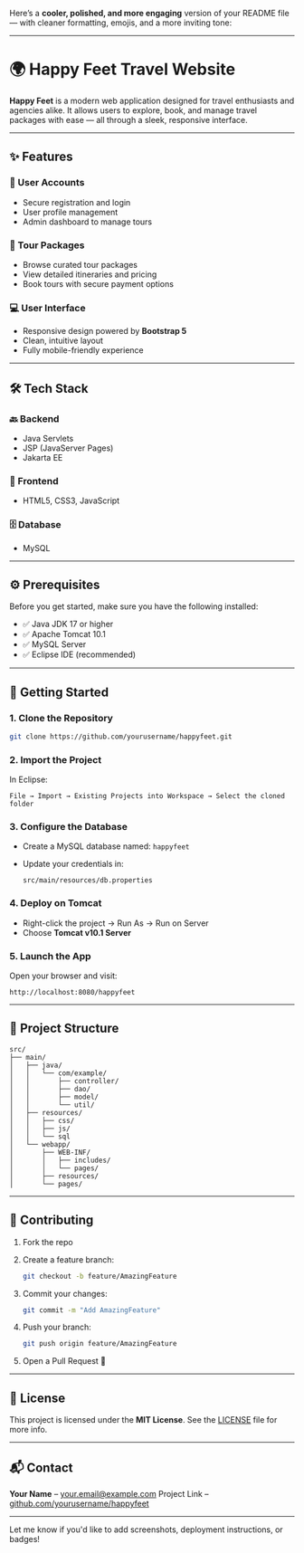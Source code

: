 Here’s a **cooler, polished, and more engaging** version of your README file — with cleaner formatting, emojis, and a more inviting tone:

---

# 🌍 Happy Feet Travel Website

**Happy Feet** is a modern web application designed for travel enthusiasts and agencies alike. It allows users to explore, book, and manage travel packages with ease — all through a sleek, responsive interface.

---

## ✨ Features

### 👤 User Accounts

* Secure registration and login
* User profile management
* Admin dashboard to manage tours

### 🧳 Tour Packages

* Browse curated tour packages
* View detailed itineraries and pricing
* Book tours with secure payment options

### 💻 User Interface

* Responsive design powered by **Bootstrap 5**
* Clean, intuitive layout
* Fully mobile-friendly experience

---

## 🛠️ Tech Stack

### 🔙 Backend

* Java Servlets
* JSP (JavaServer Pages)
* Jakarta EE

### 🎨 Frontend

* HTML5, CSS3, JavaScript

### 🗄️ Database

* MySQL

---

## ⚙️ Prerequisites

Before you get started, make sure you have the following installed:

* ✅ Java JDK 17 or higher
* ✅ Apache Tomcat 10.1
* ✅ MySQL Server
* ✅ Eclipse IDE (recommended)

---

## 🚀 Getting Started

### 1. Clone the Repository

```bash
git clone https://github.com/yourusername/happyfeet.git
```

### 2. Import the Project

In Eclipse:

```
File → Import → Existing Projects into Workspace → Select the cloned folder
```

### 3. Configure the Database

* Create a MySQL database named: `happyfeet`
* Update your credentials in:

  ```
  src/main/resources/db.properties
  ```

### 4. Deploy on Tomcat

* Right-click the project → Run As → Run on Server
* Choose **Tomcat v10.1 Server**

### 5. Launch the App

Open your browser and visit:

```
http://localhost:8080/happyfeet
```

---

## 🧭 Project Structure

```
src/
├── main/
│   ├── java/
│   │   └── com/example/
│   │       ├── controller/
│   │       ├── dao/
│   │       ├── model/
│   │       └── util/
│   ├── resources/
│   │   ├── css/
│   │   ├── js/
│   │   └── sql
│   └── webapp/
│       ├── WEB-INF/
│       │   ├── includes/
│       │   └── pages/
│       ├── resources/
│       └── pages/
```

---

## 🤝 Contributing

1. Fork the repo
2. Create a feature branch:

   ```bash
   git checkout -b feature/AmazingFeature
   ```
3. Commit your changes:

   ```bash
   git commit -m "Add AmazingFeature"
   ```
4. Push your branch:

   ```bash
   git push origin feature/AmazingFeature
   ```
5. Open a Pull Request 🚀

---

## 📄 License

This project is licensed under the **MIT License**.
See the [LICENSE](LICENSE) file for more info.

---

## 📬 Contact

**Your Name** – [your.email@example.com](mailto:your.email@example.com)
Project Link – [github.com/yourusername/happyfeet](https://github.com/yourusername/happyfeet)

---

Let me know if you'd like to add screenshots, deployment instructions, or badges!
